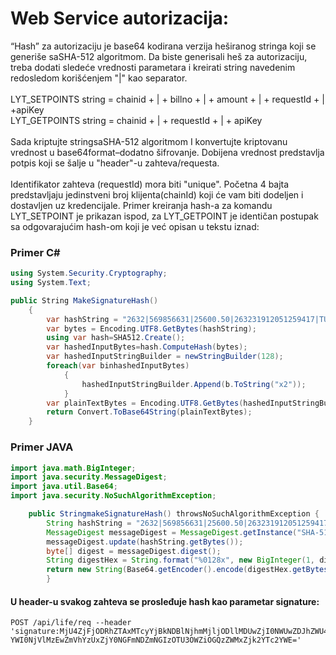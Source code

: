 # Web Service autorizacija:

“Hash” za autorizaciju je base64 kodirana verzija heširanog stringa koji se generiše saSHA-512 algoritmom. 
Da biste generisali heš za autorizaciju, treba dodati sledeće vrednosti parametara i kreirati string navedenim 
redosledom korišćenjem "|" kao separator.<br/><br/>
LYT_SETPOINTS string = chainid + | + billno + | + amount + | + requestId + | +apiKey <br/>LYT_GETPOINTS string = chainid + | + requestId + | + apiKey
<br/><br/>Sada kriptujte stringsaSHA-512 algoritmom I konvertujte kriptovanu vrednost u base64format–dodatno šifrovanje. 
Dobijena vrednost predstavlja potpis koji se šalje u "header"-u zahteva/requesta. <br/><br/>
Identifikator zahteva (requestId) mora biti "unique". Početna 4 bajta predstavljaju jedinstveni broj klijenta(chainId) 
koji će vam biti dodeljen i dostavljen uz kredencijale. Primer kreiranja hash-a za komandu LYT_SETPOINT je prikazan ispod, 
za LYT_GETPOINT je identičan postupak sa odgovarajućim hash-om koji je već opisan u tekstu iznad:

### Primer C#
```csharp
using System.Security.Cryptography;
using System.Text;

public String MakeSignatureHash()
    { 
        var hashString = "2632|569856631|25600.50|263231912051259417|TUY256XZ";
        var bytes = Encoding.UTF8.GetBytes(hashString);
        using var hash=SHA512.Create();
        var hashedInputBytes=hash.ComputeHash(bytes);
        var hashedInputStringBuilder = newStringBuilder(128);
        foreach(var binhashedInputBytes)
            {
                hashedInputStringBuilder.Append(b.ToString("x2"));
            }
        var plainTextBytes = Encoding.UTF8.GetBytes(hashedInputStringBuilder.ToString());
        return Convert.ToBase64String(plainTextBytes);
    }
```
### Primer JAVA
```java
import java.math.BigInteger;
import java.security.MessageDigest;
import java.util.Base64;
import java.security.NoSuchAlgorithmException;

    public StringmakeSignatureHash() throwsNoSuchAlgorithmException {
        String hashString = "2632|569856631|25600.50|263231912051259417|TUY256XZ";
        MessageDigest messageDigest = MessageDigest.getInstance("SHA-512");
        messageDigest.update(hashString.getBytes());
        byte[] digest = messageDigest.digest();
        String digestHex = String.format("%0128x", new BigInteger(1, digest));
        return new String(Base64.getEncoder().encode(digestHex.getBytes()));
        }

```
#### U header-u svakog zahteva se prosleđuje hash kao parametar signature:

```http
POST /api/life/req --header 
'signature:MjU4ZjFjODRhZTAxMTcyYjBkNDBlNjhmMjljODllMDUwZjI0NWUwZDJhZWU4ZmY1NjViMWZjZmQ5YmJmMTBmOTM1ZWM4MDA4NGZlYjc3Nzcx
YWI0NjVlMzEwZmVhYzUxZjY0NGFmNDZmNGIzOTU3OWZiOGQzZWMxZjk2YTc2YWE='
```
